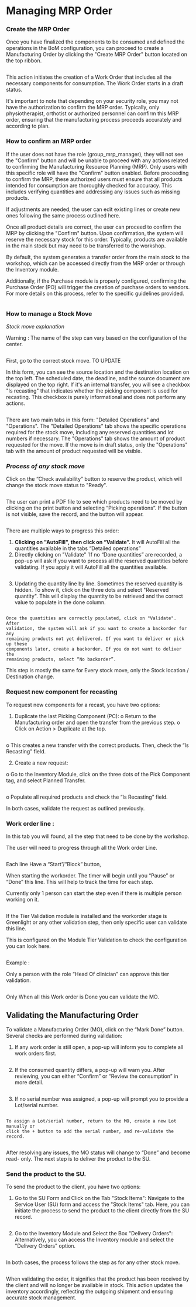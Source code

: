 # Managing MRP Order

### Create the MRP Order

Once you have finalized the components to be consumed and defined the operations in the BoM configuration, you can proceed to create a Manufacturing Order by clicking the "Create MRP Order" button located on the top ribbon.

<figure><img src="../../../.gitbook/assets/image (159).png" alt=""><figcaption></figcaption></figure>

This action initiates the creation of a Work Order that includes all the necessary components for consumption. The Work Order starts in a draft status.

It's important to note that depending on your security role, you may not have the authorization to confirm the MRP order. Typically, only physiotherapist, orthotist or authorized personnel can confirm this MRP order, ensuring that the manufacturing process proceeds accurately and according to plan.

### How to confirm an MRP order

If the user does not have the role (group\_mrp\_manager), they will not see the "Confirm" button and will be unable to proceed with any actions related to confirming the Manufacturing Resource Planning (MRP). Only users with this specific role will have the "Confirm" button enabled. Before proceeding to confirm the MRP, these authorized users must ensure that all products intended for consumption are thoroughly checked for accuracy. This includes verifying quantities and addressing any issues such as missing products.

If adjustments are needed, the user can edit existing lines or create new ones following the same process outlined here.

Once all product details are correct, the user can proceed to confirm the MRP by clicking the "Confirm" button. Upon confirmation, the system will reserve the necessary stock for this order. Typically, products are available in the main stock but may need to be transferred to the workshop.

By default, the system generates a transfer order from the main stock to the workshop, which can be accessed directly from the MRP order or through the Inventory module.

Additionally, if the Purchase module is properly configured, confirming the Purchase Order (PO) will trigger the creation of purchase orders to vendors. For more details on this process, refer to the specific guidelines provided.

<figure><img src="../../../.gitbook/assets/image (160).png" alt=""><figcaption></figcaption></figure>

### How to manage a Stock Move

_Stock move explanation_

Warning : The name of the step can vary based on the configuration of the center.

<figure><img src="../../../.gitbook/assets/image (161).png" alt=""><figcaption></figcaption></figure>

First, go to the correct stock move. TO UPDATE

In this form, you can see the source location and the destination location on the top left. The scheduled date, the deadline, and the source document are displayed on the top right. If it's an internal transfer, you will see a checkbox "Is recasting" that indicates whether the picking component is used for recasting. This checkbox is purely informational and does not perform any actions.

<figure><img src="../../../.gitbook/assets/image (162).png" alt=""><figcaption></figcaption></figure>

There are two main tabs in this form: "Detailed Operations" and "Operations". The "Detailed Operations" tab shows the specific operations required for the stock move, including any reserved quantities and lot numbers if necessary. The "Operations" tab shows the amount of product requested for the move. If the move is in draft status, only the "Operations" tab with the amount of product requested will be visible.

### _Process of any stock move_

Click on the “Check availability” button to reserve the product, which will change the stock move status to "Ready".

<figure><img src="../../../.gitbook/assets/image (163).png" alt=""><figcaption></figcaption></figure>

The user can print a PDF file to see which products need to be moved by clicking on the print button and selecting “Picking operations”. If the button is not visible, save the record, and the button will appear.

<figure><img src="../../../.gitbook/assets/image (164).png" alt=""><figcaption></figcaption></figure>

There are multiple ways to progress this order:

1. **Clicking on "AutoFill", then click on “Validate”.** It will AutoFill all the quantities available in the tabs “Detailed operations”
2. Directly clicking on "Validate" ̈ If no “Done quantities” are recorded, a pop-up will ask if you want to process all the reserved quantities before validating. If you apply it will AutoFill all the quantities available.

<figure><img src="../../../.gitbook/assets/image (165).png" alt=""><figcaption></figcaption></figure>

3. Updating the quantity line by line. Sometimes the reserved quantity is hidden. To show it, click on the three dots and select "Reserved quantity". This will display the quantity to be retrieved and the correct value to populate in the done column.

<figure><img src="../../../.gitbook/assets/image (166).png" alt=""><figcaption></figcaption></figure>

```
Once the quantities are correctly populated, click on "Validate". After
validation, the system will ask if you want to create a backorder for any
remaining products not yet delivered. If you want to deliver or pick up these
components later, create a backorder. If you do not want to deliver the
remaining products, select “No backorder”.
```

This step is mostly the same for Every stock move, only the Stock location / Destination change.

### Request new component for recasting

To request new components for a recast, you have two options:

1. Duplicate the last Picking Component (PC): o Return to the Manufacturing order and open the transfer from the previous step. o Click on Action > Duplicate at the top.

<figure><img src="../../../.gitbook/assets/image (167).png" alt=""><figcaption></figcaption></figure>

o This creates a new transfer with the correct products. Then, check the “Is Recasting” field.

2. Create a new request:&#x20;

o Go to the Inventory Module, click on the three dots of the Pick Component tag, and select Planned Transfer.

<figure><img src="../../../.gitbook/assets/image (168).png" alt=""><figcaption></figcaption></figure>

o Populate all required products and check the “Is Recasting” field.

In both cases, validate the request as outlined previously.

### Work order line :

In this tab you will found, all the step that need to be done by the workshop.

The user will need to progress through all the Work order Line.

<figure><img src="../../../.gitbook/assets/image (169).png" alt=""><figcaption></figcaption></figure>

Each line Have a “Start”/”Block” button,

When starting the workorder. The timer will begin until you “Pause” or “Done” this line. This will help to track the time for each step.

Currently only 1 person can start the step even if there is multiple person working on it.

<figure><img src="../../../.gitbook/assets/image (170).png" alt=""><figcaption></figcaption></figure>

If the Tier Validation module is installed and the workorder stage is Greenlight or any other validation step, then only specific user can validate this line.

This is configured on the Module Tier Validation to check the configuration you can look here.

<figure><img src="../../../.gitbook/assets/image (171).png" alt=""><figcaption></figcaption></figure>

Example :

Only a person with the role “Head Of clinician” can approve this tier validation.

<figure><img src="../../../.gitbook/assets/image (172).png" alt=""><figcaption></figcaption></figure>

Only When all this Work order is Done you can validate the MO.

## Validating the Manufacturing Order

To validate a Manufacturing Order (MO), click on the “Mark Done” button. Several checks are performed during validation:

1. If any work order is still open, a pop-up will inform you to complete all work orders first.

<figure><img src="../../../.gitbook/assets/image (173).png" alt=""><figcaption></figcaption></figure>

2. If the consumed quantity differs, a pop-up will warn you. After reviewing, you can either “Confirm” or “Review the consumption” in more detail.

<figure><img src="../../../.gitbook/assets/image (174).png" alt=""><figcaption></figcaption></figure>

3. If no serial number was assigned, a pop-up will prompt you to provide a Lot/serial number.

<figure><img src="../../../.gitbook/assets/image (175).png" alt=""><figcaption></figcaption></figure>

```
To assign a Lot/serial number, return to the MO, create a new Lot manually or
click the + button to add the serial number, and re-validate the record.
```

<figure><img src="../../../.gitbook/assets/image (176).png" alt=""><figcaption></figcaption></figure>

After resolving any issues, the MO status will change to “Done” and become read- only. The next step is to deliver the product to the SU.

### Send the product to the SU.

To send the product to the client, you have two options:

1. Go to the SU Form and Click on the Tab "Stock Items": Navigate to the Service User (SU) form and access the "Stock Items" tab. Here, you can initiate the process to send the product to the client directly from the SU record.

<figure><img src="../../../.gitbook/assets/image (177).png" alt=""><figcaption></figcaption></figure>

2. Go to the Inventory Module and Select the Box "Delivery Orders": Alternatively, you can access the Inventory module and select the "Delivery Orders" option.

<figure><img src="../../../.gitbook/assets/image (178).png" alt=""><figcaption></figcaption></figure>

In both cases, the process follows the step as for any other stock move.

<figure><img src="../../../.gitbook/assets/image (179).png" alt=""><figcaption></figcaption></figure>

When validating the order, it signifies that the product has been received by the client and will no longer be available in stock. This action updates the inventory accordingly, reflecting the outgoing shipment and ensuring accurate stock management.

